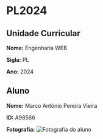 # PL2024
## Unidade Curricular

**Nome:** Engenharia WEB

**Sigla:** PL

**Ano:** 2024

## Aluno

**Nome:** Marco António Pereira Vieira

**ID:** A98566

**Fotografia:** 
![Fotografia do aluno](../FotoUM.png)
